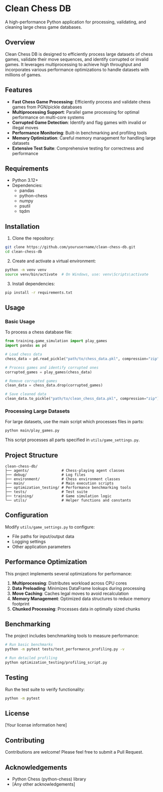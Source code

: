 # Clean Chess DB

A high-performance Python application for processing, validating, and cleaning large chess game databases.

## Overview

Clean Chess DB is designed to efficiently process large datasets of chess games, validate their move sequences, and identify corrupted or invalid games. It leverages multiprocessing to achieve high throughput and incorporates various performance optimizations to handle datasets with millions of games.

## Features

- **Fast Chess Game Processing**: Efficiently process and validate chess games from PGN/pickle databases
- **Multiprocessing Support**: Parallel game processing for optimal performance on multi-core systems
- **Corrupted Game Detection**: Identify and flag games with invalid or illegal moves
- **Performance Monitoring**: Built-in benchmarking and profiling tools
- **Memory Optimization**: Careful memory management for handling large datasets
- **Extensive Test Suite**: Comprehensive testing for correctness and performance

## Requirements

- Python 3.12+
- Dependencies:
  - pandas
  - python-chess
  - numpy
  - psutil
  - tqdm

## Installation

1. Clone the repository:
```bash
git clone https://github.com/yourusername/clean-chess-db.git
cd clean-chess-db
```

2. Create and activate a virtual environment:
```bash
python -m venv venv
source venv/bin/activate  # On Windows, use: venv\Scripts\activate
```

3. Install dependencies:
```bash
pip install -r requirements.txt
```

## Usage

### Basic Usage

To process a chess database file:

```python
from training.game_simulation import play_games
import pandas as pd

# Load chess data
chess_data = pd.read_pickle("path/to/chess_data.pkl", compression="zip")

# Process games and identify corrupted ones
corrupted_games = play_games(chess_data)

# Remove corrupted games
clean_data = chess_data.drop(corrupted_games)

# Save cleaned data
clean_data.to_pickle("path/to/clean_chess_data.pkl", compression="zip")
```

### Processing Large Datasets

For large datasets, use the main script which processes files in parts:

```bash
python main/play_games.py
```

This script processes all parts specified in `utils/game_settings.py`.

## Project Structure

```
clean-chess-db/
├── agents/               # Chess-playing agent classes
├── debug/                # Log files
├── environment/          # Chess environment classes
├── main/                 # Main execution scripts
├── optimization_testing/ # Performance benchmarking tools
├── tests/                # Test suite
├── training/             # Game simulation logic
└── utils/                # Helper functions and constants
```

## Configuration

Modify `utils/game_settings.py` to configure:
- File paths for input/output data
- Logging settings
- Other application parameters

## Performance Optimization

This project implements several optimizations for performance:

1. **Multiprocessing**: Distributes workload across CPU cores
2. **Data Preloading**: Minimizes DataFrame lookups during processing
3. **Move Caching**: Caches legal moves to avoid recalculation
4. **Memory Management**: Optimized data structures to reduce memory footprint
5. **Chunked Processing**: Processes data in optimally sized chunks

## Benchmarking

The project includes benchmarking tools to measure performance:

```bash
# Run basic benchmarks
python -m pytest tests/test_performance_profiling.py -v

# Run detailed profiling
python optimization_testing/profiling_script.py
```

## Testing

Run the test suite to verify functionality:

```bash
python -m pytest
```

## License

[Your license information here]

## Contributing

Contributions are welcome! Please feel free to submit a Pull Request.

## Acknowledgements

- Python Chess (python-chess) library
- [Any other acknowledgements]
